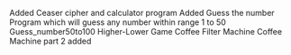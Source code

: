 Added Ceaser cipher and calculator program
Added Guess the number Program which will guess any number within range 1 to 50
Guess_number50to100
Higher-Lower Game
Coffee Filter Machine
Coffee Machine part 2 added
